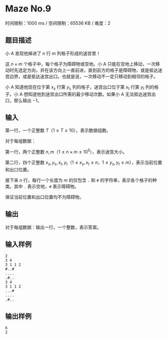 # Maze No.9

时间限制：1000 ms / 空间限制：65536 KB / 难度：2

## 题目描述

小 A 发现他掉进了 $n$ 行 $m$ 列格子形成的迷宫里！

这 $n\times m$ 个格子中，每个格子为障碍物或空地。小 A 只能在空地上移动，一次移动时先选定方向，并在该方向上一直前进，直到前方的格子是障碍物，或是抵达迷宫边界，或是抵达迷宫出口。也就是说，一次移动不一定只移动到相邻的格子。

小 A 知道他现在位于第 $x_s$ 行第 $y_s$ 列的格子，迷宫出口位于第 $x_t$ 行第 $y_t$ 列的格子。小 A 想知道他到迷宫出口所需的最少移动次数。如果小 A 无法抵达迷宫出口，那么输出 $-1$。

## 输入

第一行，一个正整数 $T$（$1\leq T\leq 10$），表示数据组数。

对于每组数据：

第一行，两个正整数 $n, m$（$1\leq n \times m\leq 10^5$），表示迷宫大小。

第二行，四个正整数 $x_s, y_s, x_t, y_t$（$1\leq x_s, x_t\leq n$，$1\leq y_s, y_t\leq m$），表示当前位置和出口位置。

接下来 $n$ 行，每行一个长度为 $m$ 的仅包含 `.` 和 `#` 的字符串，表示各个格子的种类。其中 `.` 表示空地，`#` 表示障碍物。

保证当前位置和出口位置均不为障碍物。

## 输出

对于每组数据：输出一行，一个整数，表示答案。

## 输入样例

    2
    3 4
    3 1 1 2
    #..#
    ....
    .#..
    3 4
    3 1 1 2
    ...#
    ....
    .#..

## 输出样例

    6
    2
